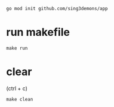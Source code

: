 ```
go mod init github.com/sing3demons/app
```
# run makefile
```
make run
```
# clear
(ctrl + c)
```
make clean
```
